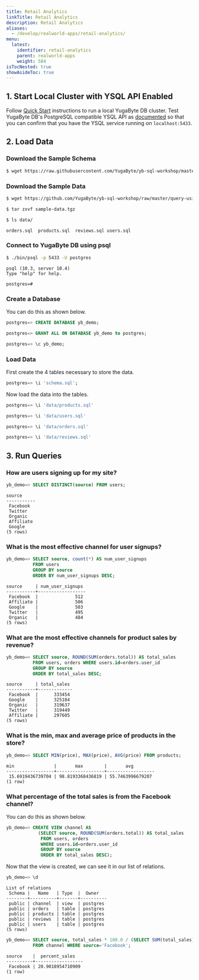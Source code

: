 ```yaml
---
title: Retail Analytics
linkTitle: Retail Analytics
description: Retail Analytics
aliases:
  - /develop/realworld-apps/retail-analytics/
menu:
  latest:
    identifier: retail-analytics
    parent: realworld-apps
    weight: 584
isTocNested: true
showAsideToc: true
---
```


## 1. Start Local Cluster with YSQL API Enabled

Follow [Quick Start](../../../quick-start/) instructions to run a local YugaByte DB cluster. Test YugaByte DB's PostgreSQL compatible YSQL API as [documented](../../../quick-start/test-postgresql/) so that you can confirm that you have the YSQL service running on `localhost:5433`. 

## 2. Load Data

### Download the Sample Schema

```sh
$ wget https://raw.githubusercontent.com/YugaByte/yb-sql-workshop/master/query-using-bi-tools/schema.sql
```

### Download the Sample Data

```sh
$ wget https://github.com/YugaByte/yb-sql-workshop/raw/master/query-using-bi-tools/sample-data.tgz
```

```sh
$ tar zxvf sample-data.tgz
```

```sh
$ ls data/
```

```
orders.sql  products.sql  reviews.sql users.sql
```

### Connect to YugaByte DB using psql

```sh
$ ./bin/psql -p 5433 -U postgres
```

```
psql (10.3, server 10.4)
Type "help" for help.

postgres=#
```

### Create a Database

You can do this as shown below.

```sql
postgres=> CREATE DATABASE yb_demo;
```

```sql
postgres=> GRANT ALL ON DATABASE yb_demo to postgres;
```

```sql
postgres=> \c yb_demo;
```

### Load Data

First create the 4 tables necessary to store the data.

```sql
postgres=> \i 'schema.sql';
```

Now load the data into the tables.

```sql
postgres=> \i 'data/products.sql'
```

```sql
postgres=> \i 'data/users.sql'
```

```sql
postgres=> \i 'data/orders.sql'
```

```sql
postgres=> \i 'data/reviews.sql'
```

## 3. Run Queries

### How are users signing up for my site?

```sql
yb_demo=> SELECT DISTINCT(source) FROM users;
```

```
source
-----------
 Facebook
 Twitter
 Organic
 Affiliate
 Google
(5 rows)
```

### What is the most effective channel for user signups?

```sql
yb_demo=> SELECT source, count(*) AS num_user_signups
          FROM users
          GROUP BY source
          ORDER BY num_user_signups DESC;
```

```
source     | num_user_signups
-----------+------------------
 Facebook  |              512
 Affiliate |              506
 Google    |              503
 Twitter   |              495
 Organic   |              484
(5 rows)
```

### What are the most effective channels for product sales by revenue?

```sql
yb_demo=> SELECT source, ROUND(SUM(orders.total)) AS total_sales
          FROM users, orders WHERE users.id=orders.user_id
          GROUP BY source
          ORDER BY total_sales DESC;
```

```
source     | total_sales
-----------+-------------
 Facebook  |      333454
 Google    |      325184
 Organic   |      319637
 Twitter   |      319449
 Affiliate |      297605
(5 rows)
```

### What is the min, max and average price of products in the store?

```sql
yb_demo=> SELECT MIN(price), MAX(price), AVG(price) FROM products;
```

```
min               |       max        |       avg
------------------+------------------+------------------
 15.6919436739704 | 98.8193368436819 | 55.7463996679207
(1 row)
```

### What percentage of the total sales is from the Facebook channel?

You can do this as shown below.

```sql
yb_demo=> CREATE VIEW channel AS
            (SELECT source, ROUND(SUM(orders.total)) AS total_sales
             FROM users, orders
             WHERE users.id=orders.user_id
             GROUP BY source
             ORDER BY total_sales DESC);
```

Now that the view is created, we can see it in our list of relations.

```sql
yb_demo=> \d
```

```
List of relations
 Schema |   Name   | Type  |  Owner
--------+----------+-------+----------
 public | channel  | view  | postgres
 public | orders   | table | postgres
 public | products | table | postgres
 public | reviews  | table | postgres
 public | users    | table | postgres
(5 rows)
```

```sql
yb_demo=> SELECT source, total_sales * 100.0 / (SELECT SUM(total_sales) FROM channel) AS percent_sales
          FROM channel WHERE source='Facebook';
```

```
source    |  percent_sales
----------+------------------
 Facebook | 20.9018954710909
(1 row)
```